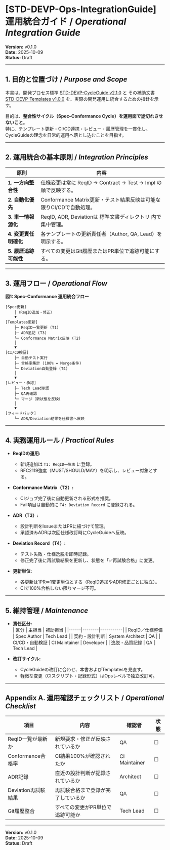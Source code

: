 # [STD-DEVP-Ops-IntegrationGuide] 運用統合ガイド / *Operational Integration Guide*
**Version:** v0.1.0  
**Date:** 2025-10-09  
**Status:** Draft  

---

## 1. 目的と位置づけ / *Purpose and Scope*
本書は、開発プロセス標準 [STD-DEVP-CycleGuide v2.1.0](0200-STD-DEVP-CycleGuide.md) と
その補助文書 [STD-DEVP-Templates v1.0.0](0210-STD-DEVP-Templates.md) を、実際の開発運用に統合するための指針を示す。

目的は、**整合性サイクル（Spec–Conformance Cycle）を運用面で途切れさせないこと**。  
特に、テンプレート更新・CI/CD連携・レビュー・履歴管理を一貫化し、  
CycleGuideの理念を日常的運用へ落とし込むことを目指す。  

---

## 2. 運用統合の基本原則 / *Integration Principles*

| 原則 | 内容 |
|------|------|
| **1. 一方向整合性** | 仕様変更は常に ReqID → Contract → Test → Impl の順で反映する。 |
| **2. 自動化優先** | Conformance Matrix更新・テスト結果反映は可能な限りCI/CDで自動処理。 |
| **3. 単一情報源化** | ReqID, ADR, Deviationは 標準文書ディレクトリ 内で集中管理。 |
| **4. 変更責任明確化** | 各テンプレートの更新責任者（Author, QA, Lead）を明示する。 |
| **5. 履歴追跡可能性** | すべての変更はGit履歴またはPR単位で追跡可能にする。 |

---

## 3. 運用フロー / *Operational Flow*

**図1: Spec–Conformance 運用統合フロー**  

```
[Spec更新]
    │（ReqID追加・修正）
    ▼
[Templates更新]
    ├─ ReqID一覧更新 (T1)
    ├─ ADR追記 (T3)
    └─ Conformance Matrix反映 (T2)
    │
    ▼
[CI/CD検証]
    ├─ 自動テスト実行
    ├─ 合格率集計 (100% = Merge条件)
    └─ Deviation自動登録 (T4)
    │
    ▼
[レビュー・承認]
    ├─ Tech Lead承認
    ├─ QA再確認
    └─ マージ（新状態を反映）
    │
    ▼
[フィードバック]
    └─ ADR/Deviation結果を仕様書へ反映
```

---

## 4. 実務運用ルール / *Practical Rules*

- **ReqIDの運用:**  
  - 新規追加は `T1: ReqID一覧表` に登録。  
  - RFC2119強度（MUST/SHOULD/MAY）を明示し、レビュー対象とする。  

- **Conformance Matrix（T2）:**  
  - CIジョブ完了後に自動更新される形式を推奨。  
  - Fail項目は自動的に `T4: Deviation Record` に登録される。  

- **ADR（T3）:**  
  - 設計判断をIssueまたはPRに紐づけて管理。  
  - 承認済みADRは次回仕様改訂時にCycleGuideへ反映。  

- **Deviation Record（T4）:**  
  - テスト失敗・仕様逸脱を即時記録。  
  - 修正完了後に再試験結果を更新し、状態を「✅再試験合格」に変更。  

- **更新単位:**  
  - 各更新は1PR＝1変更単位とする（ReqID追加やADR修正ごとに独立）。  
  - CIで100%合格しない限りマージ不可。  

---

## 5. 維持管理 / *Maintenance*

- **責任区分:**  
  | 区分 | 主担当 | 補助担当 |
  |------|--------|-----------|
  | ReqID／仕様整備 | Spec Author | Tech Lead |
  | 契約・設計判断 | System Architect | QA |
  | CI/CD・自動検証 | CI Maintainer | Developer |
  | 逸脱・品質記録 | QA | Tech Lead |

- **改訂サイクル:**  
  - CycleGuideの改訂に合わせ、本書およびTemplatesを見直す。  
  - 軽微な変更（CIスクリプト・記録形式）はOpsレベルで独立改訂可。  

---

## Appendix A. 運用確認チェックリスト / *Operational Checklist*

| 項目 | 内容 | 確認者 | 状態 |
|------|------|--------|------|
| ReqID一覧が最新か | 新規要求・修正が反映されているか | QA | ☐ |
| Conformance合格率 | CI結果100%が確認されたか | CI Maintainer | ☐ |
| ADR記録 | 直近の設計判断が記録されているか | Architect | ☐ |
| Deviation再試験結果 | 再試験合格まで登録が完了しているか | QA | ☐ |
| Git履歴整合 | すべての変更がPR単位で追跡可能か | Tech Lead | ☐ |

---

**Version:** v0.1.0  
**Date:** 2025-10-09  
**Status:** Draft  

